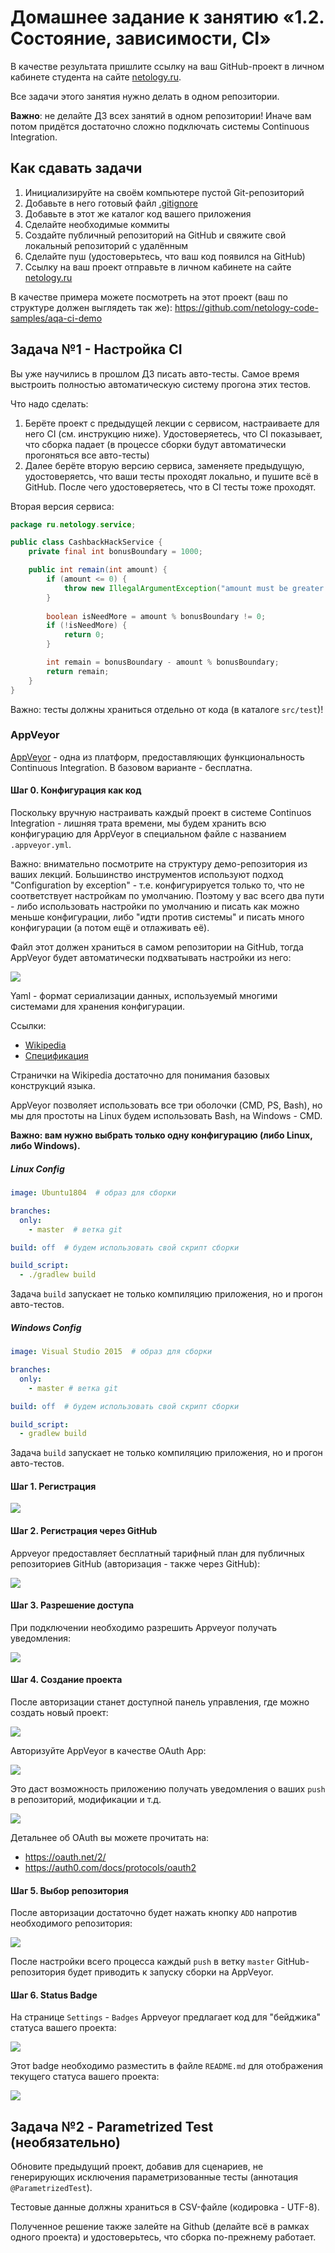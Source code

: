 # Домашнее задание к занятию «1.2. Состояние, зависимости, CI»

В качестве результата пришлите ссылку на ваш GitHub-проект в личном кабинете студента на сайте [netology.ru](https://netology.ru).

Все задачи этого занятия нужно делать в одном репозитории.

**Важно**: не делайте ДЗ всех занятий в одном репозитории! Иначе вам потом придётся достаточно сложно подключать системы Continuous Integration.

## Как сдавать задачи

1. Инициализируйте на своём компьютере пустой Git-репозиторий
1. Добавьте в него готовый файл [.gitignore](../.gitignore)
1. Добавьте в этот же каталог код вашего приложения
1. Сделайте необходимые коммиты
1. Создайте публичный репозиторий на GitHub и свяжите свой локальный репозиторий с удалённым
1. Сделайте пуш (удостоверьтесь, что ваш код появился на GitHub)
1. Ссылку на ваш проект отправьте в личном кабинете на сайте [netology.ru](https://netology.ru)

В качестве примера можете посмотреть на этот проект (ваш по структуре должен выглядеть так же): https://github.com/netology-code-samples/aqa-ci-demo

## Задача №1 - Настройка CI

Вы уже научились в прошлом ДЗ писать авто-тесты. Самое время выстроить полностью автоматическую систему прогона этих тестов.

Что надо сделать:

1. Берёте проект с предыдущей лекции с сервисом, настраиваете для него CI (см. инструкцию ниже). Удостоверяетесь, что CI показывает, что сборка падает (в процессе сборки будут автоматически прогоняться все авто-тесты)
2. Далее берёте вторую версию сервиса, заменяете предыдущую, удостоверяетсь, что ваши тесты проходят локально, и пушите всё в GitHub. После чего удостоверяетесь, что в CI тесты тоже проходят.

Вторая версия сервиса:

```java
package ru.netology.service;

public class CashbackHackService {
    private final int bonusBoundary = 1000;

    public int remain(int amount) {
        if (amount <= 0) {
            throw new IllegalArgumentException("amount must be greater than zero");
        }
    
        boolean isNeedMore = amount % bonusBoundary != 0;
        if (!isNeedMore) {
            return 0;
        }

        int remain = bonusBoundary - amount % bonusBoundary;
        return remain;
    }
}
```

Важно: тесты должны храниться отдельно от кода (в каталоге `src/test`)!

### AppVeyor

[AppVeyor](https://www.appveyor.com) - одна из платформ, предоставляющих функциональность Continuous Integration. В базовом варианте - бесплатна.

#### Шаг 0. Конфигурация как код

Поскольку вручную настраивать каждый проект в системе Continuos Integration - лишняя трата времени, мы будем хранить всю конфигурацию для AppVeyor в специальном файле с названием `.appveyor.yml`.

Важно: внимательно посмотрите на структуру демо-репозитория из ваших лекций. Большинство инструментов используют подход "Configuration by exception" - т.е. конфигурируется только то, что не соответствует настройкам по умолчанию. Поэтому у вас всего два пути - либо использовать настройки по умолчанию и писать как можно меньше конфигурации, либо "идти против системы" и писать много конфигурации (а потом ещё и отлаживать её).

Файл этот должен храниться в самом репозитории на GitHub, тогда AppVeyor будет автоматически подхватывать настройки из него:

![](https://i.imgur.com/Gg7B961.png)

Yaml - формат сериализации данных, используемый многими системами для хранения конфигурации.

Ссылки:
* [Wikipedia](https://en.wikipedia.org/wiki/YAML)
* [Спецификация](https://yaml.org/spec/1.2/spec.html)

Странички на Wikipedia достаточно для понимания базовых конструкций языка.

AppVeyor позволяет использовать все три оболочки (CMD, PS, Bash), но мы для простоты на Linux будем использовать Bash, на Windows - CMD.

**Важно: вам нужно выбрать только одну конфигурацию (либо Linux, либо Windows).**

##### Linux Config

```yaml
image: Ubuntu1804  # образ для сборки

branches:
  only:
    - master  # ветка git

build: off  # будем использовать свой скрипт сборки

build_script:
  - ./gradlew build
```

Задача `build` запускает не только компиляцию приложения, но и прогон авто-тестов.

##### Windows Config

```yaml
image: Visual Studio 2015  # образ для сборки

branches:
  only:
    - master # ветка git

build: off  # будем использовать свой скрипт сборки

build_script:
  - gradlew build
```

Задача `build` запускает не только компиляцию приложения, но и прогон авто-тестов.

#### Шаг 1. Регистрация

![](https://i.imgur.com/Rugmz7D.png)


#### Шаг 2. Регистрация через GitHub

Appveyor предоставляет бесплатный тарифный план для публичных репозиториев GitHub (авторизация - также через GitHub):

![](https://i.imgur.com/jXvftMb.png)

#### Шаг 3. Разрешение доступа

При подключении необходимо разрешить Appveyor получать уведомления:

![](https://i.imgur.com/2Fvcj96.png)

#### Шаг 4. Создание проекта

После авторизации станет доступной панель управления, где можно создать новый проект:

![](https://i.imgur.com/wUBKbYY.png)


Авторизуйте AppVeyor в качестве OAuth App:

![](https://i.imgur.com/oQadLLj.png)

Это даст возможность приложению получать уведомления о ваших `push` в репозиторий, модификации и т.д.

![](https://i.imgur.com/2jwH6Sa.png)

Детальнее об OAuth вы можете прочитать на:
* https://oauth.net/2/
* https://auth0.com/docs/protocols/oauth2


#### Шаг 5. Выбор репозитория

После авторизации достаточно будет нажать кнопку `ADD` напротив необходимого репозитория:

![](https://i.imgur.com/4VQME6j.png)


После настройки всего процесса каждый `push` в ветку `master` GitHub-репозитория будет приводить к запуску сборки на AppVeyor.

#### Шаг 6. Status Badge

На странице `Settings` - `Badges` Appveyor предлагает код для "бейджика" статуса вашего проекта:

![](https://i.imgur.com/DECtZjg.png)


Этот badge необходимо разместить в файле `README.md` для отображения текущего статуса вашего проекта:

![](https://i.imgur.com/V9cOeJO.png)


## Задача №2 - Parametrized Test (необязательно)

Обновите предыдущий проект, добавив для сценариев, не генерирующих исключения параметризованные тесты (аннотация `@ParametrizedTest`).

Тестовые данные должны храниться в CSV-файле (кодировка - UTF-8).

Полученное решение также залейте на Github (делайте всё в рамках одного проекта) и удостоверьтесь, что сборка по-прежнему работает.
